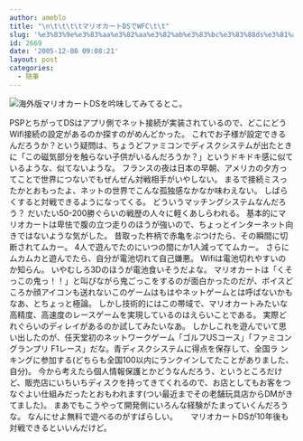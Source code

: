 ```yaml
---
author: ameblo
title: "\n\t\t\t\tマリオカートDSでWFC\t\t"
slug: '%e3%83%9e%e3%83%aa%e3%82%aa%e3%82%ab%e3%83%bc%e3%83%88ds%e3%81%a7wfc'
id: 2669
date: '2005-12-08 09:08:21'
layout: post
categories:
  - 随筆
---
```


[![](http://images.amazon.com/images/P/B0002FQD7M.09._SCMZZZZZZZ_.jpg)](http://akihiko.shirai.as/modules/amaxoop2/article.php?lid=17)海外版マリオカートDSを吟味してみてるとこ。

PSPとちがってDSはアプリ側でネット接続が実装されているので、どこにどうWifi接続の設定があるのか探すのがめんどかった。 これでお子様が設定できるんだろうか？という疑問は、ちょうどファミコンでディスクシステムが出たときに「この磁気部分を触らない子供がいるんだろうか？」というドキドキ感に似ているような、似てないような。 フランスの夜は日本の早朝、アメリカの夕方ってことで世界につないでもぜんぜん対戦相手がいやしない。 まるで接続ミスったかとおもったよ、ネットの世界でこんな孤独感なかなか味わえない。 しばらくすると対戦できるようになってくる。 どういうマッチングシステムなんだろう？ だいたい50-200勝ぐらいの戦歴の人々に軽くあしらわれる。 基本的にマリオカートは卑怯で腹の立つ走りのほうが強いので、ちょっとインターネット向きではないような気がした。 昔取った杵柄で赤亀をぶつけたら、その瞬間に切断されてムカー。 4人で遊んでたのにいつの間にか1人減っててムカー。 さらにムカムカと遊んでたら、自分が電池切れて自己嫌悪。 Wifiは電池切れやすいのか知らん。 いやむしろ3Dのほうが電池食いそうだよな。 マリオカートは「くそっこの鬼っ！！」と叫びながら鬼ごっこをするのが面白かったのだが、ボイスどころか顔アイコンも送れないこのゲームはもはやネットゲームとは呼ばないかもなあ、とちょっと極論。 しかし技術的にはこの帯域で、マリオカートみたいな高精度、高速度のレースゲームを実現しているのはえらいことである。 実際どれぐらいのディレイがあるのか試してみたいなあ。 しかしこれを遊んでいて思い出したのが、任天堂初のネットワークゲーム「ゴルフUSコース」「ファミコングランプリ F1レース」だな。青ディスクシステムに得点を保存して、全国ラ ンキングに参加する(どちらも全国100以内にランクインしてたことがありました、自分)。 今から考えたら個人情報保護とかどうなんだろう、というところだけど、販売店にいちいちディスクを持ってきてくれるので、お店としてもお客をつなぐよい仕組みだったとおもわれます(つい最近までその老舗玩具店からDMがきてました)。 まあでもこうやって開発側にいろんな経験がたまっていくんだろうな。 なんにせよ無料で遊べるのがすばらしい。      マリオカートDSが10年後も対戦できるといいんだけど。